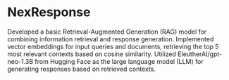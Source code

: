 # NexResponse
Developed a basic Retrieval-Augmented Generation (RAG) model for combining information retrieval and response
generation.
Implemented vector embeddings for input queries and documents, retrieving the top 5 most relevant contexts based
on cosine similarity.
Utilized EleutherAI/gpt-neo-1.3B from Hugging Face as the large language model (LLM) for generating responses
based on retrieved contexts.
